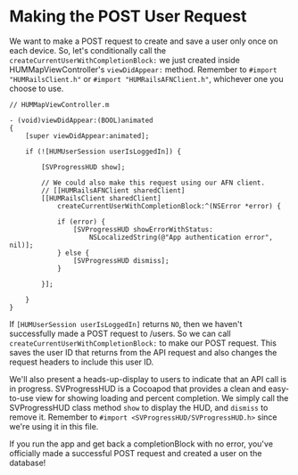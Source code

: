 # Making the POST User Request

We want to make a POST request to create and save a user only once on each device. So, let's conditionally call the `createCurrentUserWithCompletionBlock:` we just created inside HUMMapViewController's `viewDidAppear:` method. Remember to `#import "HUMRailsClient.h"` or `#import "HUMRailsAFNClient.h"`, whichever one you choose to use.

	// HUMMapViewController.m

	- (void)viewDidAppear:(BOOL)animated
	{
    	[super viewDidAppear:animated];

    	if (![HUMUserSession userIsLoggedIn]) {
        
        	[SVProgressHUD show];
        
        	// We could also make this request using our AFN client.
        	// [[HUMRailsAFNClient sharedClient]
        	[[HUMRailsClient sharedClient] 
        		createCurrentUserWithCompletionBlock:^(NSError *error) {
            
	            if (error) {
	                [SVProgressHUD showErrorWithStatus:
	                    NSLocalizedString(@"App authentication error", nil)];
	            } else {
	                [SVProgressHUD dismiss];
	            }
            
        	}];
        
    	}
	}

If `[HUMUserSession userIsLoggedIn]` returns `NO`, then we haven't successfully made a POST request to /users. So we can call `createCurrentUserWithCompletionBlock:` to make our POST request. This saves the user ID that returns from the API request and also changes the request headers to include this user ID.

We'll also present a heads-up-display to users to indicate that an API call is in progress. SVProgressHUD is a Cocoapod that provides a clean and easy-to-use view for showing loading and percent completion. We simply call the SVProgressHUD class method `show` to display the HUD, and `dismiss` to remove it. Remember to `#import <SVProgressHUD/SVProgressHUD.h>` since we're using it in this file.

If you run the app and get back a completionBlock with no error, you've officially made a successful POST request and created a user on the database!
